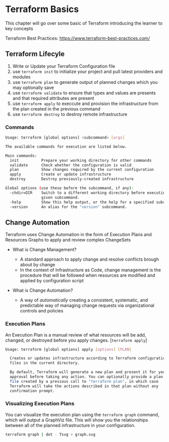 # Terraform Basics

This chapter will go over some basic of Terraform introducing the learner to key
concepts

Terraform Best Practices: <https://www.terraform-best-practices.com/>

## Terraform Lifecyle

1. Write or Update your Terraform Configuration file
2. use `terraform init` to initialize your project and pull latest providers and
   modules
3. use `terraform plan` to generate output of planned changes which you may optionally
   save
4. use `terraform validate` to ensure that types and values are presents and that
   required attributes are present
5. use `terraform apply` to execcute and provision the infrastructure from the plan
   created in the previous command
6. use `terraform destroy` to destroy remote infrastructure

### Commands

```bash
Usage: terraform [global options] <subcommand> [args]

The available commands for execution are listed below.

Main commands:
  init          Prepare your working directory for other commands
  validate      Check whether the configuration is valid
  plan          Show changes required by the current configuration
  apply         Create or update infrastructure
  destroy       Destroy previously-created infrastructure

Global options (use these before the subcommand, if any):
  -chdir=DIR    Switch to a different working directory before executing the
                given subcommand.
  -help         Show this help output, or the help for a specified subcommand.
  -version      An alias for the "version" subcommand.
```

## Change Automation

Terraform uses Change Automation in the form of Execution Plans and Resources Graphs
to apply and review complex ChangeSets

- What is Change Management?

  - A standard approach to apply change and resolve conflicts brough about by change
  - In the context of Infrastructure as Code, change management is the procedure that
    will be followed when resources are modified and applied by configuration script

- What is Change Automation?
  - A way of _automatically_ creating a consistent, systematic, and predictable
    way of managing change requests via organizational controls and policies

### Execution Plans

An Execution Plan is a manual review of what resources will be add, changed, or
destroyed before you apply changes. [`terraform apply`]

```bash
Usage: terraform [global options] apply [options] [PLAN]

  Creates or updates infrastructure according to Terraform configuration
  files in the current directory.

  By default, Terraform will generate a new plan and present it for your
  approval before taking any action. You can optionally provide a plan
  file created by a previous call to "terraform plan", in which case
  Terraform will take the actions described in that plan without any
  confirmation prompt.
```

### Visualizing Execution Plans

You can visualize the execution plan using the `terraform graph` command, which
will output a GraphViz file. This will show you the relationships between all of
the planned infrastructure in your configuration.

```bash
terraform graph | dot - Tsvg > graph.svg
```
